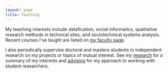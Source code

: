 ```yaml
---
layout: page
title: Teaching
---
```


My teaching interests include datafication, social informatics, qualitative research methods in technical sites, and sociotechnical systems analysis. Recent courses I've taught are listed on [my faculty page](https://www.ischool.utexas.edu/people/people-details?PersonID=425). 

I also periodically supervise doctoral and masters students in independent research on my projects or topics of mutual interest. See my [research](research) for a summary of my interests and [advising](advising) for my approach to working with student researchers.
